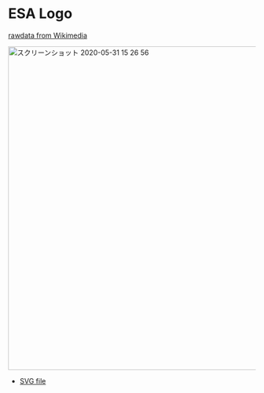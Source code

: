 # ESA Logo

[rawdata from Wikimedia](https://commons.wikimedia.org/wiki/File:ESA_logo.svg)


<img width="660" alt="スクリーンショット 2020-05-31 15 26 56" src="https://user-images.githubusercontent.com/416977/83345939-3f6de080-a353-11ea-88df-768b2dad46c7.png">

* [SVG file](https://github.com/spaceappssagami/seaweed4space/blob/master/data/ESAlogo/ESA_logo4bento.svg)
